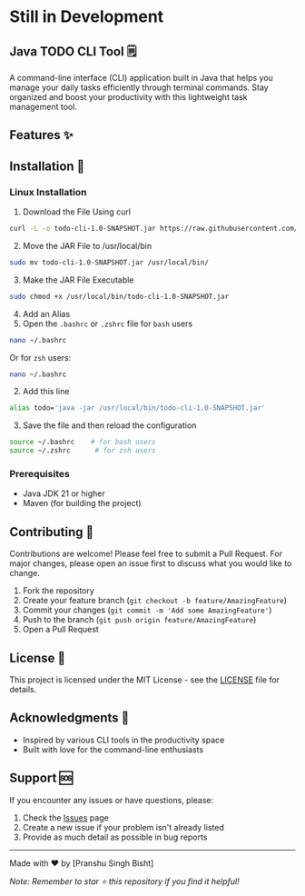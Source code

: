 # Still in Development

## Java TODO CLI Tool 🗒️

A command-line interface (CLI) application built in Java that helps you manage your daily tasks efficiently through terminal commands. Stay organized and boost your productivity with this lightweight task management tool.

## Features ✨
<!---
- Create, read, update, and delete tasks
- Mark tasks as complete/incomplete
- List all tasks with their status
- Filter tasks by status (completed/pending)
- Priority-based task management
- Simple and intuitive command-line interface
- Data persistence across sessions
-->
## Installation 🚀

### Linux Installation

1. Download the File Using curl
```bash
curl -L -o todo-cli-1.0-SNAPSHOT.jar https://raw.githubusercontent.com/kitparl/todo-cli/main/target/todo-cli-1.0-SNAPSHOT.jar
```

2.  Move the JAR File to /usr/local/bin
```bash
sudo mv todo-cli-1.0-SNAPSHOT.jar /usr/local/bin/
```

3. Make the JAR File Executable
```bash
sudo chmod +x /usr/local/bin/todo-cli-1.0-SNAPSHOT.jar
```

4. Add an Alias
  1. Open the `.bashrc` or `.zshrc` file
for `bash` users
  ```bash
  nano ~/.bashrc
  ```
Or for `zsh` users:
  ```bash
  nano ~/.bashrc
  ```

  2. Add this line
  ```bash
  alias todo='java -jar /usr/local/bin/todo-cli-1.0-SNAPSHOT.jar'
  ```

  3. Save the file and then reload the configuration
  ```bash
  source ~/.bashrc    # for bash users
  source ~/.zshrc      # for zsh users
  ```
   
### Prerequisites

- Java JDK 21 or higher
- Maven (for building the project)

<!---
### Steps

1. Clone the repository

```bash
git clone https://github.com/yourusername/todo-cli.git
cd todo-cli
```

2. Build the project

```bash
mvn clean package
```

3. Create an alias (Optional)

```bash
# For Unix/Linux/macOS (add to ~/.bashrc or ~/.zshrc)
alias todo="java -jar /path/to/todo-cli.jar"

# For Windows (create a batch file)
@echo off
java -jar C:\path\to\todo-cli.jar %*
```

## Usage 📖

### Basic Commands

```bash
# Add a new task
todo add "Complete README documentation"

# List all tasks
todo list

# Mark task as complete
todo complete <task-id>

# Remove a task
todo remove <task-id>

# Show task details
todo show <task-id>

# Filter completed tasks
todo list --completed

# Filter pending tasks
todo list --pending
```

### Advanced Commands

```bash
# Add task with priority
todo add "Important meeting" --priority high

# Add task with due date
todo add "Submit report" --due "2024-10-20"

# List tasks by priority
todo list --priority high

# Export tasks to CSV
todo export tasks.csv
```

## Configuration ⚙️

The application stores its data in:

- Unix/Linux/macOS: `~/.todo-cli/tasks.json`
- Windows: `%APPDATA%\todo-cli\tasks.json`

You can modify the storage location by creating a `config.properties` file in the same directory as the JAR file:

```properties
data.directory=/custom/path/to/storage
```
-->
## Contributing 🤝

Contributions are welcome! Please feel free to submit a Pull Request. For major changes, please open an issue first to discuss what you would like to change.

1. Fork the repository
2. Create your feature branch (`git checkout -b feature/AmazingFeature`)
3. Commit your changes (`git commit -m 'Add some AmazingFeature'`)
4. Push to the branch (`git push origin feature/AmazingFeature`)
5. Open a Pull Request

## License 📝

This project is licensed under the MIT License - see the [LICENSE](LICENSE) file for details.

## Acknowledgments 👏

- Inspired by various CLI tools in the productivity space
- Built with love for the command-line enthusiasts

## Support 🆘

If you encounter any issues or have questions, please:

1. Check the [Issues](https://github.com/yourusername/todo-cli/issues) page
2. Create a new issue if your problem isn't already listed
3. Provide as much detail as possible in bug reports

---

Made with ❤️ by [Pranshu Singh Bisht]

_Note: Remember to star ⭐ this repository if you find it helpful!_
